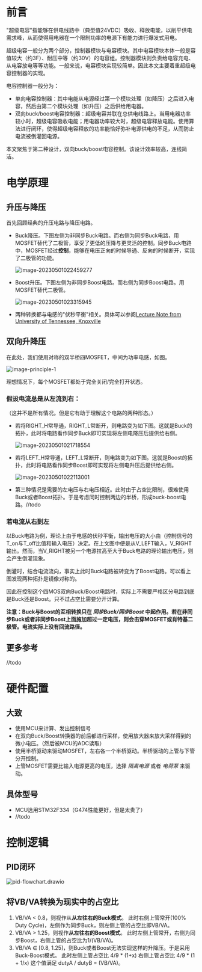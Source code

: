 # 前言

"超级电容"指能够在供电线路中（典型值24VDC）吸收、释放电能，以削平供电需求峰，从而使得用电器在一个限制功率的电源下有能力进行爆发式用电。

超级电容一般分为两个部分，控制器模块与电容模块。其中电容模块本体一般是容值较大（约3F）、耐压中等（约30V）的电容组。控制器模块则负责给电容充电、从电容放电等等功能。一般来说，电容模块实现较简单。因此本文主要着重超级电容控制器的实现。

电容控制器一般分为：

- 单向电容控制器：其中电能从电源经过第一个模块处理（如降压）之后进入电容，然后由第二个模块处理（如升压）之后供给用电器。
- 双向buck/boost电容控制器：超级电容并联在总供电线路上。当用电器功率较小时，超级电容吸收电能；用电器功率较大时，超级电容释放电能。使用算法进行闭环，使得超级电容释放的功率能恰好弥补电源供电的不足，从而防止电流被倒灌回电源。

本文聚焦于第二种设计，双向buck/boost电容控制。该设计效率较高，连线简洁。

# 电学原理

## 升压与降压

首先回顾经典的升压电路与降压电路。

- Buck降压。下图左侧为非同步Buck电路。而右侧为同步Buck电路，用MOSFET替代了二极管，享受了更低的压降与更灵活的控制。同步Buck电路中，MOSFET经过**控制**，能够在电压正向的时候导通、反向的时候断开，实现了二极管的功能。

    ![image-20230501022459277](assets/buck_asynchronous_synchronous.png)
    
- Boost升压。下图左侧为非同步Boost电路。而右侧为同步Boost电路。用MOSFET替代二极管。

    ![image-20230501023315945](assets/boost_asynchronous_synchronous.png)
    
- 两种转换都与电感的"伏秒平衡"相关。具体可以参阅[Lecture Note from University of Tennessee, Knoxville](http://web.eecs.utk.edu/~dcostine/ECE481/Fall2017/lectures/L3_out.pdf)


## 双向升降压

在此处，我们使用对称的双半桥四MOSFET，中间为功率电感，如图。

![image-principle-1](assets/h_bridge.png)

理想情况下，每个MOSFET都处于完全关闭/完全打开状态。

### 假设电流总是从左流到右：

（这并不是所有情况。但是它有助于理解这个电路的两种形态。）

- 若将RIGHT_H常导通，RIGHT_L常断开，则电路变为如下图。这就是Buck的拓扑，此时将电路看作同步Buck即可实现将左侧电降压后提供给右侧。

    ![image-20230501021718554](assets/h_bridge_as_buck.png)

- 若将LEFT_H常导通，LEFT_L常断开，则电路变为如下图。这就是Boost的拓扑，此时将电路看作同步Boost即可实现将左侧电升压后提供给右侧。

    ![image-20230501022113001](assets/h_bridge_as_boost.png)

- 第三种情况是需要的左电压与右电压相近。此时由于占空比限制，很难使用Buck或者Boost拓扑。于是考虑同时控制两边的半桥，形成buck-boost电路。//todo

### 若电流从右到左

以Buck电路为例，理论上由于电感的伏秒平衡，输出电压的大小由（控制信号的T_on与T_off比值和输入电压）决定。在上文图中便是从V_LEFT输入，V_RIGHT输出。然而，当V_RIGHT被另一个电源拉高至大于Buck电路的理论输出电压，则会产生倒灌现象。

倒灌时，结合电流流向，事实上此时Buck电路被转变为了Boost电路。可以看上图发现两种拓扑是镜像对称的。

因此在控制这个四MOS双向Buck/Boost电路时，实际上不需要严格区分电路到底是Buck还是Boost。只不过占空比需要分开计算。

**注意：Buck与Boost的互相转换只在 *同步Buck/同步Boost* 中起作用。若在非同步Buck或者非同步Boost上面施加超过一定电压，则会击穿MOSFET或肖特基二极管。电流实际上没有回流路径。**

## 更多参考
//todo

# 硬件配置

## 大致

- 使用MCU来计算、发出控制信号
- 在双向Buck/Boost转换器的前后都进行采样，使用放大器来放大采样得到的微小电压。（然后被MCU的ADC读取）
- 使用半桥驱动来驱动MOSFET，左右各一个半桥驱动。半桥驱动的上管与下管分开控制。
- 上管MOSFET需要比输入电源更高的电压，选择 *隔离电源*  或者 *电荷泵* 来驱动。

## 具体型号

- MCU选用STM32F334（G474性能更好，但是太贵了）
- //todo

# 控制逻辑

## PID闭环

![pid-flowchart.drawio](assets/pid-flowchart.drawio.svg)

## 将VB/VA转换为现实中的占空比

1. VB/VA < 0.8，则视作从**从左往右的Buck模式**。
	此时右侧上管常开(100% Duty Cycle)，左侧作为同步Buck，则左侧上管的占空比即VB/VA。
2. VB/VA > 1.25，则视作**从左往右的Boost模式**。
	此时左侧上管常开，右侧为同步Boost，右侧上管的占空比为1/(VB/VA)。
3. VB/VA ∈ [0.8, 1.25]，则Buck或者Boost无法实现这样的升降压。于是采用Buck-Boost模式。
	此时左侧上管占空比 4/9 * (1+x)
	右侧上管占空比 4/9 * (1 + 1/x)
	这个值满足 dutyA / dutyB = (VB/VA)。

